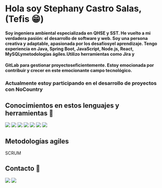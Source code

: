 # Hola soy Stephany Castro Salas, (Tefis 😁)

#### Soy ingeniera ambiental especializada en QHSE y SST. He vuelto a mi verdadera pasión: el desarrollo de software y web. Soy una persona creativa y adaptable, apasionada por los desafíosyel aprendizaje. Tengo experiencia en Java, Spring Boot, JavaScript, Node.js, React, MySQLymetodologías ágiles.Utilizo herramientas como Jira y 
#### GitLab para gestionar proyectoseficientemente. Estoy emocionada por contribuir y crecer en este emocionante campo tecnológico.

### Actualmente estoy participando en el desarrollo de proyectos con NoCountry

## Conocimientos en estos lenguajes y herramientas 🥺
[![](https://icongr.am/devicon/java-original.svg?size=50&color=currentColor)](www.java.com)
[![](https://icongr.am/devicon/javascript-original.svg?size=34&color=currentColor)](https://developer.mozilla.org/es/docs/Web/JavaScript)
[![](https://icongr.am/devicon/html5-original.svg?size=34&color=currentColor)](https://developer.mozilla.org/es/docs/Web/HTML)
[![](https://icongr.am/devicon/github-original-wordmark.svg?size=34&color=d4b5b5)](https://github.com)
[![](https://icongr.am/devicon/gitlab-original.svg?size=34&color=d4b5b5)](https://about.gitlab.com/)
[![](https://icongr.am/devicon/mongodb-original.svg?size=34&color=d4b5b5)](https://www.mongodb.com/)
[![](https://icongr.am/devicon/mysql-original-wordmark.svg?size=34&color=d4b5b5
)](https://www.mysql.com/)

## Metodologías agiles 
SCRUM


## Contacto 🤭

[![](https://icongr.am/devicon/linkedin-original.svg?size=34&color=d4b5b5)](https://www.linkedin.com/in/stephany-castro-salas-03a001172/)
[![](https://icongr.am/devicon/github-original-wordmark.svg?size=34&color=d4b5b5)](https://github.com/StephanyCS1)
